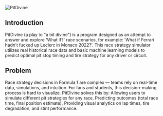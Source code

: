 ![PitDivine](https://github.com/user-attachments/assets/cb8db751-d8c9-45cc-9a4b-b644a12cf0a1)

## Introduction
PitDivine (a play to "a bit divine") is a program designed as an attempt to answer and explore 'What if?' race scenarios, for example: 'What if Ferrari hadn't fucked up Leclerc in Monaco 2022?'. This race strategy simulator utilizes real historical race data and basic machine learning models to predict optimal pit stop timing and tire strategy for any driver or circuit.

## Problem
Race strategy decisions in Formula 1 are complex — teams rely on real-time data, simulations, and intuition. For fans and students, this decision-making process is hard to visualize.
PitDivine solves this by:
Allowing users to simulate different pit strategies for any race,
Predicting outcomes (total race time, final position estimate),
Providing visual analytics on lap times, tire degradation, and stint performance.
